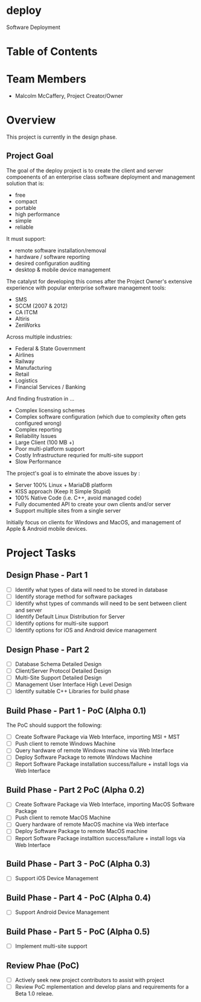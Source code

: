 deploy
======

Software Deployment

# Table of Contents

# Team Members

* Malcolm McCaffery, Project Creator/Owner

# Overview

This project is currently in the design phase.

## Project Goal

The goal of the deploy project is to create the client and server compoenents of an enterprise class software
deployment and management solution that is: 

* free
* compact
* portable
* high performance
* simple
* reliable

It must support:

* remote software installation/removal
* hardware / software reporting
* desired configuration auditing
* desktop & mobile device management

The catalyst for developing this comes after the Project Owner's extensive experience with popular enterprise 
software management tools:

* SMS 
* SCCM (2007 & 2012)
* CA ITCM
* Altiris
* ZenWorks

Across multiple industries:

* Federal & State Government
* Airlines
* Railway
* Manufacturing
* Retail
* Logistics
* Financial Services / Banking

And finding frustration in ...

* Complex licensing schemes
* Complex software configuration (which due to complexity often gets configured wrong)
* Complex reporting
* Reliability Issues
* Large Client (100 MB +)
* Poor multi-platform support
* Costly Infrastructure requried for multi-site support
* Slow Performance

The project's goal is to elminate the above issues by :

* Server 100% Linux + MariaDB platform
* KISS approach (Keep It Simple Stupid)
* 100% Native Code (i.e. C++, avoid managed code)
* Fully documented API to create your own clients and/or server
* Support multiple sites from a single server

Initially focus on clients for Windows and MacOS, and management of Apple & Android mobile devices.

# Project Tasks

## Design Phase - Part 1

- [ ] Identify what types of data will need to be stored in database
- [ ] Identify storage method for software packages
- [ ] Identify whst types of commands will need to be sent between client and server
- [ ] Identify Default Linux Distribution for Server
- [ ] Identify options for multi-site support
- [ ] Identify options for iOS and Android device management

## Design Phase - Part 2

- [ ] Database Schema Detailed Design
- [ ] Client/Server Protocol Detailed Design
- [ ] Multi-Site Support Detailed Design
- [ ] Management User Interface High Level Design
- [ ] Identify suitable C++ Libraries for build phase

## Build Phase - Part 1 - PoC (Alpha 0.1)

The PoC should support the following:

- [ ] Create Software Package via Web Interface, importing MSI + MST
- [ ] Push client to remote Windows Machine
- [ ] Query hardware of remote Windows machine via Web Interface
- [ ] Deploy Software Package to remote Windows Machine
- [ ] Report Software Package installation success/failure + install logs via Web Interface

## Build Phase - Part 2  PoC (Alpha 0.2)

- [ ] Create Software Package via Web Interface, importing MacOS Software Package
- [ ] Push client to remote MacOS Machine
- [ ] Query hardware of remote MacOS machine via Web interface
- [ ] Deploy Software Package to remote MacOS machine
- [ ] Report Software Package installtion success/failure + install logs via Web Interface

## Build Phase - Part 3 - PoC (Alpha 0.3)

- [ ] Support iOS Device Management

## Build Phase - Part 4 - PoC (Alpha 0.4)

- [ ] Support Android Device Management

## Build Phase - Part 5 - PoC (Alpha 0.5)

- [ ] Implement multi-site support

## Review Phae (PoC)

- [ ] Actively seek new project contributors to assist with project
- [ ] Review PoC mplementation and develop plans and requirements for a Beta 1.0 releae.
